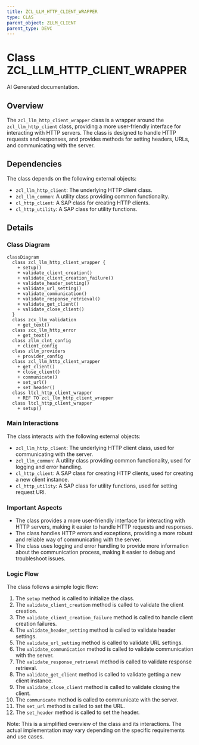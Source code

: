 ```yaml
---
title: ZCL_LLM_HTTP_CLIENT_WRAPPER
type: CLAS
parent_object: ZLLM_CLIENT
parent_type: DEVC
---
```


# Class ZCL_LLM_HTTP_CLIENT_WRAPPER

AI Generated documentation.

## Overview

The `zcl_llm_http_client_wrapper` class is a wrapper around the `zcl_llm_http_client` class, providing a more user-friendly interface for interacting with HTTP servers. The class is designed to handle HTTP requests and responses, and provides methods for setting headers, URLs, and communicating with the server.

## Dependencies

The class depends on the following external objects:

* `zcl_llm_http_client`: The underlying HTTP client class.
* `zcl_llm_common`: A utility class providing common functionality.
* `cl_http_client`: A SAP class for creating HTTP clients.
* `cl_http_utility`: A SAP class for utility functions.

## Details

### Class Diagram

```mermaid
classDiagram
  class zcl_llm_http_client_wrapper {
    + setup()
    + validate_client_creation()
    + validate_client_creation_failure()
    + validate_header_setting()
    + validate_url_setting()
    + validate_communication()
    + validate_response_retrieval()
    + validate_get_client()
    + validate_close_client()
  }
  class zcx_llm_validation
    + get_text()
  class zcx_llm_http_error
    + get_text()
  class zllm_clnt_config
    + client_config
  class zllm_providers
    + provider_config
  class zcl_llm_http_client_wrapper
    + get_client()
    + close_client()
    + communicate()
    + set_url()
    + set_header()
  class ltcl_http_client_wrapper
    + REF TO zcl_llm_http_client_wrapper
  class ltcl_http_client_wrapper
    + setup()
```

### Main Interactions

The class interacts with the following external objects:

* `zcl_llm_http_client`: The underlying HTTP client class, used for communicating with the server.
* `zcl_llm_common`: A utility class providing common functionality, used for logging and error handling.
* `cl_http_client`: A SAP class for creating HTTP clients, used for creating a new client instance.
* `cl_http_utility`: A SAP class for utility functions, used for setting request URI.

### Important Aspects

* The class provides a more user-friendly interface for interacting with HTTP servers, making it easier to handle HTTP requests and responses.
* The class handles HTTP errors and exceptions, providing a more robust and reliable way of communicating with the server.
* The class uses logging and error handling to provide more information about the communication process, making it easier to debug and troubleshoot issues.

### Logic Flow

The class follows a simple logic flow:

1. The `setup` method is called to initialize the class.
2. The `validate_client_creation` method is called to validate the client creation.
3. The `validate_client_creation_failure` method is called to handle client creation failures.
4. The `validate_header_setting` method is called to validate header settings.
5. The `validate_url_setting` method is called to validate URL settings.
6. The `validate_communication` method is called to validate communication with the server.
7. The `validate_response_retrieval` method is called to validate response retrieval.
8. The `validate_get_client` method is called to validate getting a new client instance.
9. The `validate_close_client` method is called to validate closing the client.
10. The `communicate` method is called to communicate with the server.
11. The `set_url` method is called to set the URL.
12. The `set_header` method is called to set the header.

Note: This is a simplified overview of the class and its interactions. The actual implementation may vary depending on the specific requirements and use cases.
